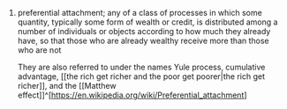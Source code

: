 1. preferential attachment; any of a class of processes in which some quantity, typically some form of wealth or credit, is distributed among a number of individuals or objects according to how much they already have, so that those who are already wealthy receive more than those who are not
   
   They are also referred to under the names Yule process, cumulative advantage, [[the rich get richer and the poor get poorer|the rich get richer]], and the [[Matthew effect]]^[https://en.wikipedia.org/wiki/Preferential_attachment]